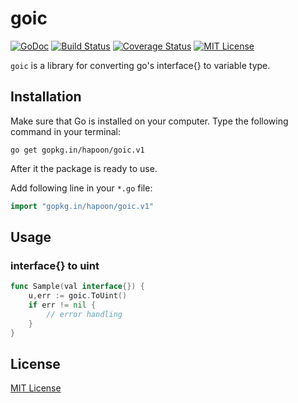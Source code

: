 goic
=======
[![GoDoc](https://godoc.org/github.com/hapoon/goic?status.png)](https://godoc.org/github.com/hapoon/goic)
[![Build Status](https://travis-ci.org/hapoon/goic.svg?branch=master)](https://travis-ci.org/hapoon/goic)
[![Coverage Status](https://coveralls.io/repos/github/hapoon/goic/badge.svg?branch=master)](https://coveralls.io/github/hapoon/goic?branch=master)
[![MIT License](http://img.shields.io/badge/license-MIT-blue.svg?style=flat)](https://raw.githubusercontent.com/hapoon/goic/master/LICENSE)

`goic` is a library for converting go's interface{} to variable type.

## Installation

Make sure that Go is installed on your computer. Type the following command in your terminal:

`go get gopkg.in/hapoon/goic.v1`

After it the package is ready to use.

Add following line in your `*.go` file:

```go
import "gopkg.in/hapoon/goic.v1"
```

## Usage

### interface{} to uint

```go
func Sample(val interface{}) {
    u,err := goic.ToUint()
    if err != nil {
        // error handling
    }
}
```

## License

[MIT License](LICENSE)
